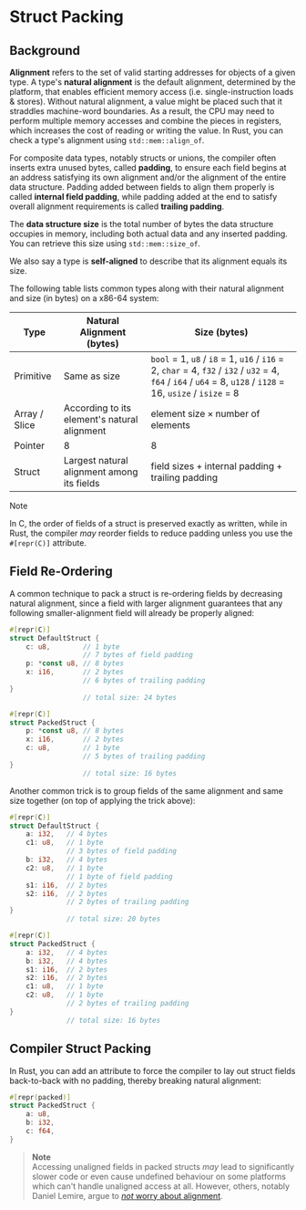# Struct Packing

## Background

**Alignment** refers to the set of valid starting addresses for objects of a given type. A type's **natural alignment** is the default alignment, determined by the platform, that enables efficient memory access (i.e. single-instruction loads & stores). Without natural alignment, a value might be placed such that it straddles machine-word boundaries. As a result, the CPU may need to perform multiple memory accesses and combine the pieces in registers, which increases the cost of reading or writing the value. In Rust, you can check a type's alignment using `std::mem::align_of`.

For composite data types, notably structs or unions, the compiler often inserts extra unused bytes, called **padding**, to ensure each field begins at an address satisfying its own alignment and/or the alignment of the entire data structure. Padding added between fields to align them properly is called **internal field padding**, while padding added at the end to satisfy overall alignment requirements is called **trailing padding**.

The **data structure size** is the total number of bytes the data structure occupies in memory, including both actual data and any inserted padding. You can retrieve this size using `std::mem::size_of`.

We also say a type is **self-aligned** to describe that its alignment equals its size.

The following table lists common types along with their natural alignment and size (in bytes) on a x86-64 system:

| Type | Natural Alignment (bytes) | Size (bytes) |
|------|----------------------------------------------|--------------|
| Primitive | Same as size | `bool` = 1, `u8` / `i8` = 1, `u16` / `i16` = 2, `char` = 4, `f32` / `i32` / `u32` = 4, `f64` / `i64` / `u64` = 8, `u128` / `i128` = 16, `usize` / `isize` = 8 |
| Array / Slice | According to its element's natural alignment | $\text{element size} \times \text{number of elements}$ |
| Pointer | 8 | 8 |
| Struct | Largest natural alignment among its fields | $\text{field sizes} + \text{internal padding} + \text{trailing padding}$ |



> [!note]
> In C, the order of fields of a struct is preserved exactly as written, while in Rust, the compiler _may_ reorder fields to reduce padding unless you use the `#[repr(C)]` attribute.

## Field Re-Ordering

A common technique to pack a struct is re-ordering fields by decreasing natural alignment, since a field with larger alignment guarantees that any following smaller-alignment field will already be properly aligned:

```rust
#[repr(C)]
struct DefaultStruct {
    c: u8,        // 1 byte
                  // 7 bytes of field padding
    p: *const u8, // 8 bytes
    x: i16,       // 2 bytes
                  // 6 bytes of trailing padding
}
                  // total size: 24 bytes
```

```rust
#[repr(C)]
struct PackedStruct {
    p: *const u8, // 8 bytes
    x: i16,       // 2 bytes
    c: u8,        // 1 byte
                  // 5 bytes of trailing padding
}
                  // total size: 16 bytes
```

Another common trick is to group fields of the same alignment and same size together (on top of applying the trick above):

```rust
#[repr(C)]
struct DefaultStruct {
    a: i32,   // 4 bytes
    c1: u8,   // 1 byte
              // 3 bytes of field padding
    b: i32,   // 4 bytes
    c2: u8,   // 1 byte
              // 1 byte of field padding
    s1: i16,  // 2 bytes
    s2: i16,  // 2 bytes
              // 2 bytes of trailing padding
}
              // total size: 20 bytes
```

```rust
#[repr(C)]
struct PackedStruct {
    a: i32,   // 4 bytes
    b: i32,   // 4 bytes
    s1: i16,  // 2 bytes
    s2: i16,  // 2 bytes
    c1: u8,   // 1 byte
    c2: u8,   // 1 byte
              // 2 bytes of trailing padding
}
              // total size: 16 bytes
```

## Compiler Struct Packing

In Rust, you can add an attribute to force the compiler to lay out struct fields back-to-back with no padding, thereby breaking natural alignment:

```rust
#[repr(packed)]
struct PackedStruct {
    a: u8,
    b: i32,
    c: f64,
}
```

> **Note**\
> Accessing unaligned fields in packed structs _may_ lead to significantly slower code or even cause undefined behaviour on some platforms which can't handle unaligned access at all. However, others, notably Daniel Lemire, argue to [_not_ worry about alignment](https://lemire.me/blog/2025/07/14/dot-product-on-misaligned-data/#:~:text=you%20should%20generally%20no%20worry%20about%20alignment%20when%20optimizing%20your%20code).
